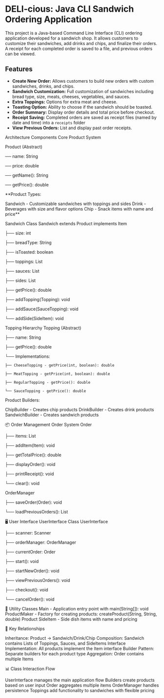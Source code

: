 # DELI-cious: Java CLI Sandwich Ordering Application

This project is a Java-based Command Line Interface (CLI) ordering application developed for a sandwich shop. It allows customers to customize their sandwiches, add drinks and chips, and finalize their orders. A receipt for each completed order is saved to a file, and previous orders can be viewed.

## Features

* **Create New Order:** Allows customers to build new orders with custom sandwiches, drinks, and chips.
* **Sandwich Customization:** Full customization of sandwiches including bread type, size, meats, cheeses, vegetables, and sauces.
* **Extra Toppings:** Options for extra meat and cheese.
* **Toasting Option:** Ability to choose if the sandwich should be toasted.
* **Order Summary:** Display order details and total price before checkout.
* **Receipt Saving:** Completed orders are saved as receipt files (named by date and time) into a `receipts` folder 
* **View Previous Orders:** List and display past order receipts.

Architecture Components
Core Product System

Product (Abstract)

── name: String

── price: double

── getName(): String

── getPrice(): double


**Product Types:

Sandwich - Customizable sandwiches with toppings and sides
Drink - Beverages with size and flavor options
Chip - Snack items with name and price**

Sandwich Class
Sandwich extends Product implements Item

├── size: int

├── breadType: String

├── isToasted: boolean

├── toppings: List<Topping>

├── sauces: List<SauceTopping>

├── sides: List<SideItem>

├── getPrice(): double

├── addTopping(Topping): void

├── addSauce(SauceTopping): void

└── addSide(SideItem): void


Topping Hierarchy
Topping (Abstract)

├── name: String

├── getPrice(): double

└── Implementations:

    ├── CheeseTopping - getPrice(int, boolean): double
    
    ├── MeatTopping - getPrice(int, boolean): double 
    
    ├── RegularTopping - getPrice(): double
    
    └── SauceTopping - getPrice(): double
    

Product Builders:

ChipBuilder - Creates chip products
DrinkBuilder - Creates drink products
SandwichBuilder - Creates sandwich products

📦 Order Management
Order System
Order

├── items: List<Item>

├── addItem(Item): void

├── getTotalPrice(): double

├── displayOrder(): void

├── printReceipt(): void

└── clear(): void

OrderManager


├── saveOrder(Order): void

└── loadPreviousOrders(): List<String>


🖥️ User Interface
UserInterface Class
UserInterface

├── scanner: Scanner

├── orderManager: OrderManager

├── currentOrder: Order

├── start(): void

├── startNewOrder(): void

├── viewPreviousOrders(): void

├── checkout(): void

└── cancelOrder(): void


🔧 Utility Classes
Main - Application entry point with main(String[]): void
ProductMaker - Factory for creating products: createProduct(String, String, double) Product
SideItem - Side dish items with name and pricing

🔗 Key Relationships

Inheritance: Product → Sandwich/Drink/Chip
Composition: Sandwich contains Lists of Toppings, Sauces, and SideItems
Interface Implementation: All products implement the Item interface
Builder Pattern: Separate builders for each product type
Aggregation: Order contains multiple Items

📊 Class Interaction Flow

UserInterface manages the main application flow
Builders create products based on user input
Order aggregates multiple items
OrderManager handles persistence
Toppings add functionality to sandwiches with flexible pricing
